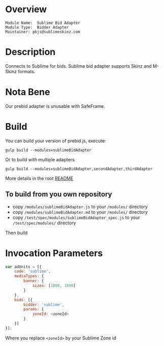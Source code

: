 # Overview

```
Module Name:  Sublime Bid Adapter
Module Type:  Bidder Adapter
Maintainer: pbjs@sublimeskinz.com
```

# Description

Connects to Sublime for bids.
Sublime bid adapter supports Skinz and M-Skinz formats.

# Nota Bene

Our prebid adapter is unusable with SafeFrame.

# Build

You can build your version of prebid.js, execute: 

```shell
gulp build --modules=sublimeBidAdapter
```

Or to build with multiple adapters

```shell
gulp build --modules=sublimeBidAdapter,secondAdapter,thirdAdapter
```

More details in the root [README](../README.md#Build)

## To build from you own repository

- copy `/modules/sublimeBidAdapter.js` to your `/modules/` directory
- copy `/modules/sublimeBidAdapter.md` to your `/modules/` directory
- copy `/test/spec/modules/sublimeBidAdapter_spec.js` to your `/test/spec/modules/` directory

Then build


# Invocation Parameters

```js
var adUnits = [{
    code: 'sublime',
    mediaTypes: {
        banner: {
            sizes: [1800, 1000]
        }
    },
    bids: [{
        bidder: 'sublime',
        params: {
            zoneId: <zoneId>
        }
    }]
}];
```

Where you replace `<zoneId>` by your Sublime Zone id
